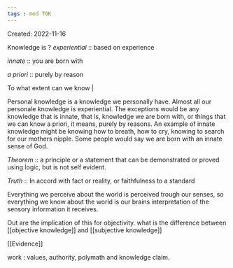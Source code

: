 ```yaml
---
tags : mod TOK
---
```

Created: 2022-11-16 

Knowledge is 
?
*experiential* :: based on experience  
<!--SR:!2023-01-19,8,250-->
*innate* ::   you are born with
<!--SR:!2023-01-16,5,250-->
*a priori* :: purely by reason 
<!--SR:!2022-11-25,3,270-->

To what extent can we know | 

Personal knowledge is a knowledge we personally have. Almost all our personale knowledge is experiential. The exceptions would be any knowledge that is innate, that is, knowledge we are born with, or things that we can know a priori, it means, purely by reasons. An example of innate knowledge might be knowing how to breath, how to cry, knowing to search for our mothers nipple. 
Some people would say we are born with an innate sense of God. 

*Theorem* :: a principle or a statement that can be demonstrated or proved using logic, but is not self evident.
<!--SR:!2022-11-25,2,230-->

*Truth* :: In accord with fact or reality, or faithfulness to a standard
<!--SR:!2023-01-17,6,210-->

Everything we perceive about the world is perceived trough our senses, so everything we know about the world is our brains interpretation of the sensory information it receives. 

Out are the implication of this for objectivity. 
what is the difference between [[objective knowledge]] and [[subjective knowledge]] 

[[Evidence]] 

work : values, authority, polymath and knowledge claim.